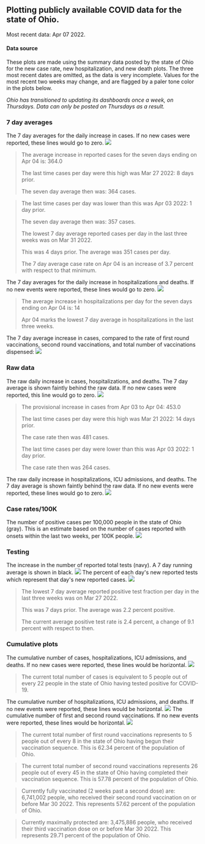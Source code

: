 ## Plotting publicly available COVID data for the state of Ohio. 

Most recent data: Apr 07 2022. 

#### Data source
These plots are made using the summary data posted by the state of Ohio for the new case rate,
    new hospitalization, and new death plots. The three most recent dates are omitted, as the data is very incomplete. Values for the most recent two weeks may change, and are flagged by a paler tone color in the plots below. 

*Ohio has transitioned to updating its dashboards once a week, on Thursdays. Data can only be posted on Thursdays as a result.* 

### 7 day averages
The 7 day averages for the daily increase in cases. If no new cases were reported, these lines would go to zero.
![](7dayaverage_cases.png)

>The average increase in reported cases for the seven days ending on Apr 04 is: 364.0
>
>The last time cases per day were this high was Mar 27 2022: 8 days prior.
>
>The seven day average then was: 364 cases.

>
>The last time cases per day was lower than this was Apr 03 2022: 1 day prior.
>
>The seven day average then was: 357 cases.
>
>The lowest 7 day average reported cases per day in the last three weeks was on Mar 31 2022.
>
>This was 4 days prior. The average was 351 cases per day.
>
>The 7 day average case rate on Apr 04 is an increase of 3.7 percent with respect to that minimum.

The 7 day averages for the daily increase in hospitalizations and deaths. If no new events were reported, these lines would go to zero.
![](7dayaverage_hospital.png)

>The average increase in hospitalizations per day for the seven days ending on Apr 04 is: 14
>
>Apr 04 marks the lowest 7 day average in hospitalizations in the last three weeks.

The 7 day average increase in cases, compared to the rate of first round vaccinations, second round vaccinations, and total number of vaccinations dispensed:
![](DailyVaccinationsCases.png)

### Raw data
The raw daily increase in cases, hospitalizations, and deaths. The 7 day average is shown faintly behind the raw data. If no new cases were reported, this line would go to zero.
![](DailyCases.png)

>The provisional increase in cases from Apr 03 to Apr 04: 453.0 
>
>The last time cases per day were this high was Mar 21 2022: 14 days prior. 
>
>The case rate then was 481 cases.
>
>The last time cases per day were lower than this was Apr 03 2022: 1 day prior. 
>
>The case rate then was 264 cases.

The raw daily increase in hospitalizations, ICU admissions, and deaths. The 7 day average is shown faintly behind the raw data. If no new events were reported, these lines would go to zero.
![](DailyHospitalizations.png)

### Case rates/100K 

The number of positive cases per 100,000 people in the state of Ohio (gray). This is an estimate based on the number of cases reported with onsets within the last two weeks, per 100K people.
![](7dayaverage_rate.png)
### Testing

The increase in the number of reported total tests (navy). A 7 day running average is shown in black.
![](DailyTests.png)
The percent of each day's new reported tests which represent that day's new reported cases.
![](percentpositive_tests.png)

>The lowest 7 day average reported positive test fraction per day in the last three weeks was on Mar 27 2022.
>
>This was 7 days prior. The average was 2.2 percent positive. 
>
>The current average positive test rate is 2.4 percent, a change of 9.1 percent with respect to then. 

### Cumulative plots
The cumulative number of cases, hospitalizations, ICU admissions, and deaths. If no new cases were reported, these lines would be horizontal.
![](Cases.png)

>The current total number of cases is equivalent to 5 people out of every 22 people in the state of Ohio having tested positive for COVID-19.

The cumulative number of hospitalizations, ICU admissions, and deaths. If no new events were reported, these lines would be horizontal.
![](Hospitalizations.png)
The cumulative number of first and second round vaccinations. If no new events were reported, these lines would be horizontal.
![](Vaccinations.png)

>The current total number of first round vaccinations represents to 5 people out of every 8 in the state of Ohio having begun their vaccination sequence.
>This is 62.34 percent of the population of Ohio.

>The current total number of second round vaccinations represents 26 people out of every 45 in the state of Ohio having completed their vaccination sequence.
>This is 57.78 percent of the population of Ohio.

>Currently fully vaccinated (2 weeks past a second dose) are: 6,741,002 people, who received their second round vaccination on or before Mar 30 2022.
>This represents 57.62 percent of the population of Ohio.

>Currently maximally protected are: 3,475,886 people, who received their third vaccination dose on or before Mar 30 2022.
>This represents 29.71 percent of the population of Ohio.

